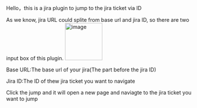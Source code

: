 Hello，this is a jira plugin to jump to the jira ticket via ID

As we know, jira URL could splite from base url and jira ID, so there are two input box of this plugin.
<img width="101" alt="image" src="https://user-images.githubusercontent.com/16809284/214585227-1b71f1b9-1571-4ad7-b6aa-e552c134e953.png">

Base URL:The base url of your jira(The part before the jira ID)

Jira ID:The ID of thew jira ticket you want to navigate

Click the jump and it will open a new page and naviagte to the jira ticket you want to jump

